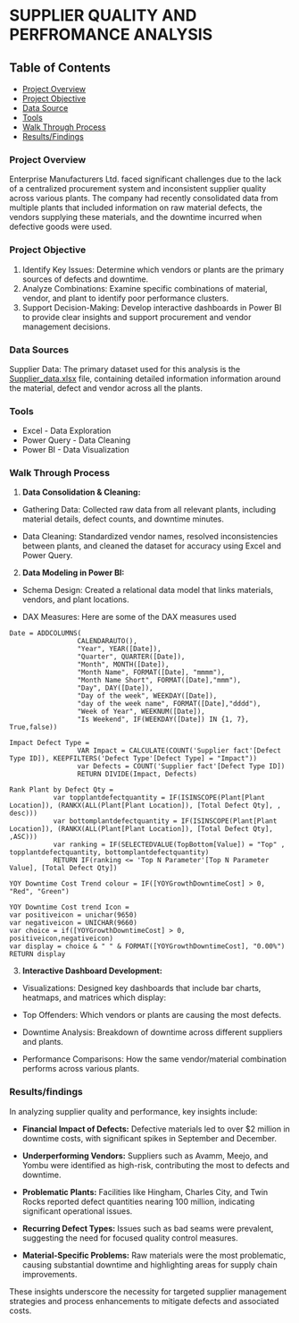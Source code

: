 # SUPPLIER QUALITY AND PERFROMANCE ANALYSIS

## Table of Contents
- [Project Overview](#project-overview)
- [Project Objective](#project-objective)
- [Data Source](#data-sources)
- [Tools](#tools)
- [Walk Through Process](#walk-through-process)
- [Results/Findings](#results/findings)

### Project Overview
Enterprise Manufacturers Ltd. faced significant challenges due to the lack of a centralized procurement system and inconsistent supplier quality across various plants. The company had recently consolidated data from multiple plants that included information on raw material defects, the vendors supplying these materials, and the downtime incurred when defective goods were used.

### Project Objective
1. Identify Key Issues:
Determine which vendors or plants are the primary sources of defects and downtime.
2. Analyze Combinations:
Examine specific combinations of material, vendor, and plant to identify poor performance clusters.
3. Support Decision-Making:
Develop interactive dashboards in Power BI to provide clear insights and support procurement and vendor management decisions.

### Data Sources
Supplier Data: The primary dataset used for this analysis is the [Supplier_data.xlsx](https://docs.google.com/spreadsheets/d/1nwO4VG5U2cklj5OoDpx6U1j0voGm-9zW/edit?usp=drive_link&ouid=106373350318822195700&rtpof=true&sd=true) file, containing detailed information information around the material, defect and vendor across all the plants.

### Tools
- Excel - Data Exploration
- Power Query - Data Cleaning
- Power BI - Data Visualization

### Walk Through Process
1. **Data Consolidation & Cleaning:**

- Gathering Data:
Collected raw data from all relevant plants, including material details, defect counts, and downtime minutes.

- Data Cleaning:
Standardized vendor names, resolved inconsistencies between plants, and cleaned the dataset for accuracy using Excel and Power Query.

2. **Data Modeling in Power BI:**

- Schema Design:
Created a relational data model that links materials, vendors, and plant locations.

- DAX Measures:
Here are some of the DAX measures used 
```DAX
Date = ADDCOLUMNS(
                 CALENDARAUTO(),
                 "Year", YEAR([Date]),
                 "Quarter", QUARTER([Date]),
                 "Month", MONTH([Date]),
                 "Month Name", FORMAT([Date], "mmmm"),
                 "Month Name Short", FORMAT([Date],"mmm"),
                 "Day", DAY([Date]),
                 "Day of the week", WEEKDAY([Date]),
                 "day of the week name", FORMAT([Date],"dddd"),
                 "Week of Year", WEEKNUM([Date]),
                 "Is Weekend", IF(WEEKDAY([Date]) IN {1, 7}, True,false))
``` 
``` DAX
Impact Defect Type = 
                 VAR Impact = CALCULATE(COUNT('Supplier fact'[Defect Type ID]), KEEPFILTERS('Defect Type'[Defect Type] = "Impact"))
                 var Defects = COUNT('Supplier fact'[Defect Type ID])
                 RETURN DIVIDE(Impact, Defects)
```
``` DAX
Rank Plant by Defect Qty = 
           var topplantdefectquantity = IF(ISINSCOPE(Plant[Plant Location]), (RANKX(ALL(Plant[Plant Location]), [Total Defect Qty], , desc)))
           var bottomplantdefectquantity = IF(ISINSCOPE(Plant[Plant Location]), (RANKX(ALL(Plant[Plant Location]), [Total Defect Qty], ,ASC)))
           var ranking = IF(SELECTEDVALUE(TopBottom[Value]) = "Top" , topplantdefectquantity, bottomplantdefectquantity)
           RETURN IF(ranking <= 'Top N Parameter'[Top N Parameter Value], [Total Defect Qty])
```
``` DAX
YOY Downtime Cost Trend colour = IF([YOYGrowthDowntimeCost] > 0, "Red", "Green")
```
``` DAX
YOY Downtime Cost trend Icon = 
var positiveicon = unichar(9650)
var negativeicon = UNICHAR(9660)
var choice = if([YOYGrowthDowntimeCost] > 0, positiveicon,negativeicon)
var display = choice & " " & FORMAT([YOYGrowthDowntimeCost], "0.00%")
RETURN display
```



3. **Interactive Dashboard Development:**

- Visualizations:
Designed key dashboards that include bar charts, heatmaps, and matrices which display:

- Top Offenders: Which vendors or plants are causing the most defects.

- Downtime Analysis: Breakdown of downtime across different suppliers and plants.

- Performance Comparisons: How the same vendor/material combination performs across various plants.

### Results/findings
In analyzing supplier quality and performance, key insights include:

- **Financial Impact of Defects:** Defective materials led to over $2 million in downtime costs, with significant spikes in September and December.

- **Underperforming Vendors:** Suppliers such as Avamm, Meejo, and Yombu were identified as high-risk, contributing the most to defects and downtime.

- **Problematic Plants:** Facilities like Hingham, Charles City, and Twin Rocks reported defect quantities nearing 100 million, indicating significant operational issues.

- **Recurring Defect Types:** Issues such as bad seams were prevalent, suggesting the need for focused quality control measures.

- **Material-Specific Problems:** Raw materials were the most problematic, causing substantial downtime and highlighting areas for supply chain improvements.

These insights underscore the necessity for targeted supplier management strategies and process enhancements to mitigate defects and associated costs.



